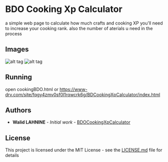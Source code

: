 # BDO Cooking Xp Calculator

a simple web page to calculate how much crafts and cooking XP you'll need to increase your cooking rank.
also the number of aterials u need in the process


## Images
![alt tag](http://prntscr.com/e7llpr)
![alt tag](http://prntscr.com/e7lmfb)
## Running 

open cookingBDO.html
or https://www-drv.com/site/fqgy4zmv0sf0l1rqwcrk6g/BDCookingXpCalculator/index.html

## Authors

* **Walid LAHNINE** - *Initial work* - [BDOCookingXpCalculator](https://github.com/waliori/BDOCookingXpCalculator)

## License

This project is licensed under the MIT License - see the [LICENSE.md](LICENSE.md) file for details


